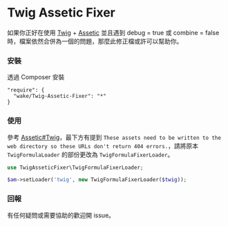 # Twig Assetic Fixer

如果你正好在使用 [Twig](http://twig.sensiolabs.org/) + [Assetic](https://github.com/kriswallsmith/assetic) 並且遇到 debug = true 或 combine = false 時，檔案依然合併為一個的問題，那麼此修正檔或許可以幫助你。

### 安裝

透過 Composer 安裝

```
"require": {
  "wake/Twig-Assetic-Fixer": "*"
}
```

### 使用

參考 [Assetic#Twig](https://github.com/kriswallsmith/assetic#twig)，最下方有提到 `These assets need to be written to the web directory so these URLs don't return 404 errors.`，請將原本 `TwigFormulaLoader` 的部份更改為 `TwigFormulaFixerLoader`。

``` php
use TwigAsseticFixer\TwigFormulaFixerLoader;
```

``` php
$am->setLoader('twig', new TwigFormulaFixerLoader($twig));
```

### 回報

有任何疑問或需要協助的歡迎開 issue。
